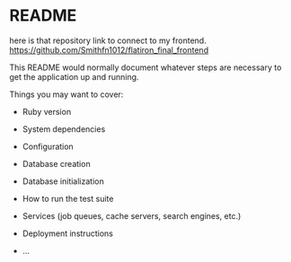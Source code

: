 # README
here is that repository link to connect to my frontend. 
https://github.com/Smithfn1012/flatiron_final_frontend


This README would normally document whatever steps are necessary to get the
application up and running.

Things you may want to cover:

* Ruby version

* System dependencies

* Configuration

* Database creation

* Database initialization

* How to run the test suite

* Services (job queues, cache servers, search engines, etc.)

* Deployment instructions

* ...
